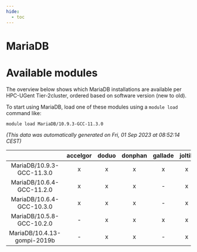 ```yaml
---
hide:
  - toc
---
```


MariaDB
=======

# Available modules


The overview below shows which MariaDB installations are available per HPC-UGent Tier-2cluster, ordered based on software version (new to old).

To start using MariaDB, load one of these modules using a `module load` command like:

```shell
module load MariaDB/10.9.3-GCC-11.3.0
```

*(This data was automatically generated on Fri, 01 Sep 2023 at 08:52:14 CEST)*  

| |accelgor|doduo|donphan|gallade|joltik|skitty|swalot|victini|
| :---: | :---: | :---: | :---: | :---: | :---: | :---: | :---: | :---: |
|MariaDB/10.9.3-GCC-11.3.0|x|x|x|x|x|x|x|x|
|MariaDB/10.6.4-GCC-11.2.0|x|x|x|-|x|x|x|x|
|MariaDB/10.6.4-GCC-10.3.0|x|x|x|-|x|x|x|x|
|MariaDB/10.5.8-GCC-10.2.0|-|x|x|x|x|x|x|x|
|MariaDB/10.4.13-gompi-2019b|-|x|x|-|x|x|x|x|
